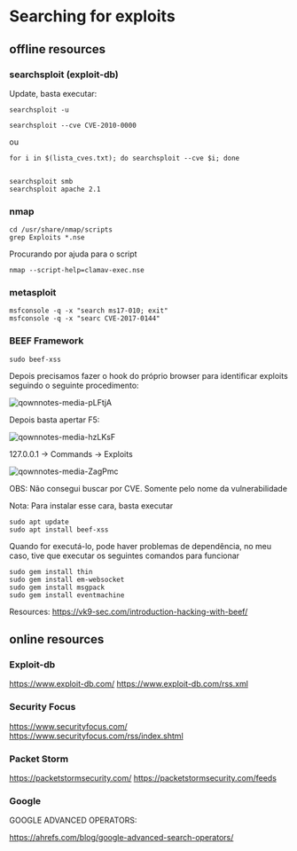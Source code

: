Searching for exploits
========================

## offline resources

### searchsploit (exploit-db)

Update, basta executar:
    
    searchsploit -u

    searchsploit --cve CVE-2010-0000
    
ou 

    for i in $(lista_cves.txt); do searchsploit --cve $i; done


    searchsploit smb
    searchsploit apache 2.1


### nmap

    cd /usr/share/nmap/scripts
    grep Exploits *.nse


Procurando por ajuda para o script

    nmap --script-help=clamav-exec.nse

### metasploit

    msfconsole -q -x "search ms17-010; exit"
    msfconsole -q -x "searc CVE-2017-0144"
    

### BEEF Framework

    sudo beef-xss

Depois precisamos fazer o hook do próprio browser para identificar exploits seguindo o seguinte procedimento:

![qownnotes-media-pLFtjA](../media/qownnotes-media-pLFtjA.png)

Depois basta apertar F5:

![qownnotes-media-hzLKsF](../media/qownnotes-media-hzLKsF.png)

127.0.0.1 -> Commands -> Exploits

![qownnotes-media-ZagPmc](../media/qownnotes-media-ZagPmc.png)

OBS: Não consegui buscar por CVE. Somente pelo nome da vulnerabilidade


Nota: Para instalar esse cara, basta executar 

    sudo apt update
    sudo apt install beef-xss
Quando for executá-lo, pode haver problemas de dependência, no meu caso, tive que executar os seguintes comandos para funcionar
    
    sudo gem install thin
    sudo gem install em-websocket
    sudo gem install msgpack
    sudo gem install eventmachine


Resources: https://vk9-sec.com/introduction-hacking-with-beef/


## online resources

### Exploit-db

https://www.exploit-db.com/
https://www.exploit-db.com/rss.xml

### Security Focus

https://www.securityfocus.com/
https://www.securityfocus.com/rss/index.shtml


### Packet Storm

https://packetstormsecurity.com/
https://packetstormsecurity.com/feeds
### Google

GOOGLE ADVANCED OPERATORS:

 https://ahrefs.com/blog/google-advanced-search-operators/

